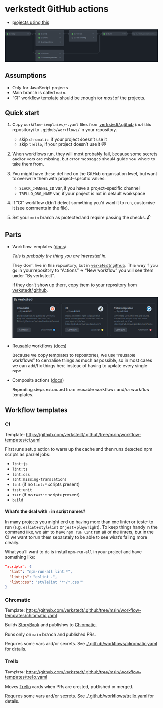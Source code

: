 # verkstedt GitHub actions

- [projects using this](https://github.com/search?q=-repo:verkstedt/actions+path:.github/workflows/+verkstedt/actions)

![](./screenshots/run.png)

## Assumptions

- Only for JavaScript projects.
- Main branch is called `main`.
- “CI” workflow template should be enough for _most_ of the projects.

## Quick start

1. Copy `workflow-templates/*.yaml` files from
   [verkstedt/.github][workflow-templates] (_not_ this repository) to
   `.github/workflows/` in your repository.

   - skip `chromatic`, if your project doesn’t use it
   - skip `trello`, if your project doesn’t use it 😿

2. When workflows run, they will most probably fail, because some
   secrets and/or vars are missing, but error messages should guide you
   where to take them from.

3. You might have these defined on the GitHub organisation level, but
   want to overwrite them with project–specific values:

   - `SLACK_CHANNEL_ID` var, if you have a project–specific channel
   - `TRELLO_ORG_NAME` var, if your project is not in default workspace

4. If “CI” workflow didn’t detect something you’d want it to run,
   customise it (see comments in the file).

5. Set your `main` branch as protected and require passing the checks. 🔓

## Parts

- Workflow templates
  ([docs](https://docs.github.com/en/actions/using-workflows/creating-starter-workflows-for-your-organization))

  _This is probably the thing you are interested in._

  They don’t live in this repository, but in
  [verkstedt/.github][workflow-templates]. This way if you go in your
  repository to “Actions” → “New workflow” you will see them under “By
  verkstedt”.

  If they don’t show up there, copy them to your repository from
  [verkstedt/.github][workflow-templates].

  ![](./screenshots/workflows-by-verkstedt.png)

- Reusable workflows
  ([docs](https://docs.github.com/en/actions/using-workflows/reusing-workflows))

  Because we copy templates to repositories, we use “reusable workflows”
  to centralise things as much as possible, so in most cases we can
  add/fix things here instead of having to update every single repo.

- Composite actions
  ([docs](https://docs.github.com/en/actions/creating-actions/creating-a-composite-action))

  Repeating steps extracted from reusable workflows and/or workflow
  templates.

## Workflow templates

### CI

Template:
<https://github.com/verkstedt/.github/tree/main/workflow-templates/ci.yaml>

First runs setup action to warm up the cache and then runs detected npm
scripts as paralel jobs:

- `lint:js`
- `lint:ts`
- `lint:css`
- `lint:missing-translations`
- `lint` (if no `lint:*` scripts present)
- `test:unit`
- `test` (if no `test:*` scripts present)
- `build`

#### What’s the deal with `:` in script names?

In many projects you might end up having more than one linter or tester
to run (e.g. `eslint`+`stylelint` or `jest`+`playwright`). To keep
things handy in the command like, we aim to have `npm run lint` run all
of the linters, but in the CI we want to run them separately to be able
to see what’s failing more clearly.

What you’ll want to do is install `npm-run-all` in your project and
have something like:

```json
"scripts": {
  "lint": "npm-run-all lint:*",
  "lint:js": "eslint .",
  "lint:css": "stylelint '**/*.css'"
}
```

### Chromatic

Template:
<https://github.com/verkstedt/.github/tree/main/workflow-templates/chromatic.yaml>

Builds [StoryBook] and publishes to [Chromatic].

Runs only on `main` branch and published PRs.

Requires some vars and/or secrets.
See [./.github/workflows/chromatic.yaml][workflow-chromatic] for details.

### Trello

Template:
<https://github.com/verkstedt/.github/tree/main/workflow-templates/trello.yaml>

Moves [Trello] cards when PRs are created, published or merged.

Requires some vars and/or secrets.
See [./.github/workflows/trello.yaml][workflow-trello] for details.

[storybook]: https://storybook.js.org/docs/get-started/install
[chromatic]: https://www.chromatic.com/start
[trello]: https://trello.com
[workflow-chromatic]: ./.github/workflows/chromatic.yaml
[workflow-trello]: ./.github/workflows/trello.yaml
[workflow-templates]: https://github.com/verkstedt/.github/tree/main/workflow-templates
